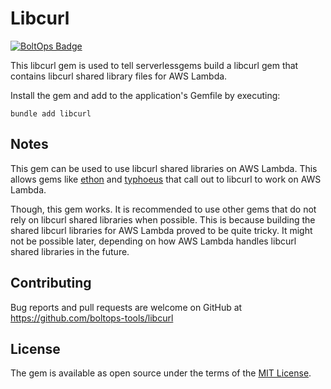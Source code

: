 # Libcurl

[![BoltOps Badge](https://img.boltops.com/boltops/badges/boltops-badge.png)](https://www.boltops.com)

This libcurl gem is used to tell serverlessgems build a libcurl gem that contains libcurl shared library files for AWS Lambda.

Install the gem and add to the application's Gemfile by executing:

    bundle add libcurl

## Notes

This gem can be used to use libcurl shared libraries on AWS Lambda. This allows gems like [ethon](https://github.com/typhoeus/ethon) and [typhoeus](https://github.com/typhoeus/typhoeus) that call out to libcurl to work on AWS Lambda.

Though, this gem works. It is recommended to use other gems that do not rely on libcurl shared libraries when possible. This is because building the shared libcurl libraries for AWS Lambda proved to be quite tricky. It might not be possible later, depending on how AWS Lambda handles libcurl shared libraries in the future.

## Contributing

Bug reports and pull requests are welcome on GitHub at https://github.com/boltops-tools/libcurl

## License

The gem is available as open source under the terms of the [MIT License](https://opensource.org/licenses/MIT).
